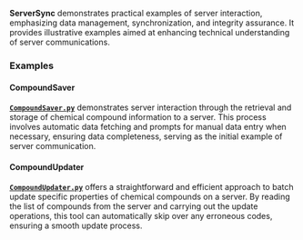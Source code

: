 

**ServerSync** demonstrates practical examples of server interaction, emphasizing data management, synchronization, and integrity assurance. It provides illustrative examples aimed at enhancing technical understanding of server communications.
### Examples

#### **CompoundSaver**

[**`CompoundSaver.py`**](https://github.com/HzaCode/ServerSync/blob/main/CompoundSaver.py) demonstrates server interaction through the retrieval and storage of chemical compound information to a server. This process involves automatic data fetching and prompts for manual data entry when necessary, ensuring data completeness, serving as the initial example of server communication.

#### **CompoundUpdater**

[**`CompoundUpdater.py`**](https://github.com/HzaCode/ServerSync/blob/main/CompoundUpdater.py) offers a straightforward and efficient approach to batch update specific properties of chemical compounds on a server. By reading the list of compounds from the server and carrying out the update operations, this tool can automatically skip over any erroneous codes, ensuring a smooth update process. 


